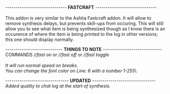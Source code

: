 ------------------------------ **FASTCRAFT** ------------------------------\
\
This addon is very similar to the Ashita Fastcraft addon. It will allow
to remove synthesis delays, but prevents skill-ups from occuring.
This will still allow you to see what item is being synthesized though
as I know there is an occurence of where the item is being printed to
the log in other versions; this one should display normally.

---------------------------- **THINGS TO NOTE** -----------------------------\
COMMANDS
*//fast on* or *//fast off* or *//fast toggle*\
\
*It will run normal speed on breaks.*\
*You can change the font color on Line: 6 with a number 1-255*\

------------------------------- **UPDATED** -------------------------------\
*Added quality to chat log at the start of synthesis.*
